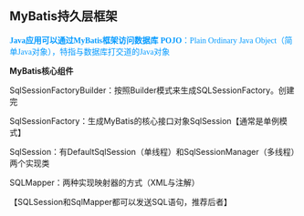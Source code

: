 ## MyBatis持久层框架

<font color=#0099ff face="楷体">**Java应用可以通过MyBatis框架访问数据库**</font>
<font color=#0099ff face="楷体">**POJO**：Plain Ordinary Java Object（简单Java对象），特指与数据库打交道的Java对象</font>


**MyBatis核心组件**

SqlSessionFactoryBuilder：按照Builder模式来生成SQLSessionFactory。创建完

SqlSessionFactory：生成MyBatis的核心接口对象SqlSession【通常是单例模式】

SqlSession：有DefaultSqlSession（单线程）和SqlSessionManager（多线程）两个实现类

SQLMapper：两种实现映射器的方式（XML与注解）

【SQLSession和SqlMapper都可以发送SQL语句，推荐后者】
<!--stackedit_data:
eyJoaXN0b3J5IjpbMTY3MjQwNzE3LC0xNDkyMzUwMTY2LDE0OT
MzMDE5MzAsLTEwMzY4NDU1MjksMTUzNzEyMTc2NSwxMzkxMjc0
MjgxXX0=
-->